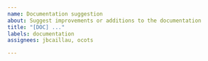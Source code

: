 ```yaml
---
name: Documentation suggestion
about: Suggest improvements or additions to the documentation
title: "[DOC] ..."
labels: documentation
assignees: jbcaillau, ocots

---
```



